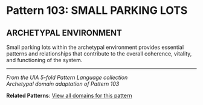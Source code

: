 # Pattern 103: SMALL PARKING LOTS

## ARCHETYPAL ENVIRONMENT

Small parking lots within the archetypal environment provides essential patterns and relationships that contribute to the overall coherence, vitality, and functioning of the system.

---

*From the UIA 5-fold Pattern Language collection*  
*Archetypal domain adaptation of Pattern 103*

**Related Patterns**: [View all domains for this pattern](../../UIA/md/T103%20SMALL%20PARKING%20LOTS.md)
